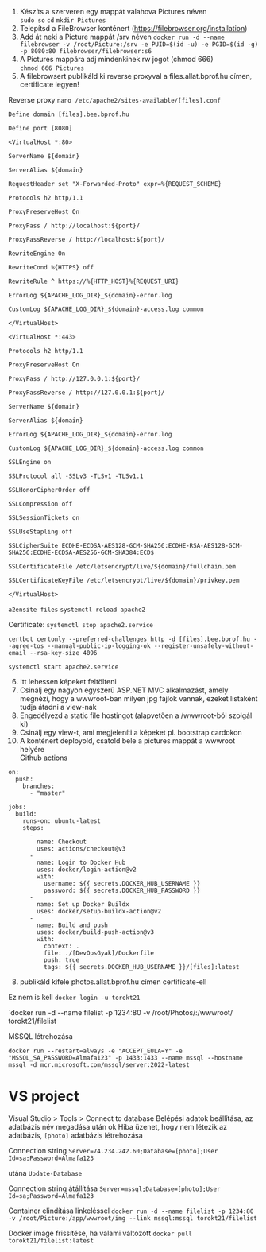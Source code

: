 1) Készíts a szerveren egy mappát valahova Pictures néven  
`sudo so`
`cd`
`mkdir Pictures`
2) Telepítsd a FileBrowser konténert (https://filebrowser.org/installation)  
3) Add át neki a Picture mappát /srv néven 
`docker run -d --name filebrowser -v /root/Picture:/srv -e PUID=$(id -u) -e PGID=$(id -g) -p 8080:80 filebrowser/filebrowser:s6`
4) A Pictures mappára adj mindenkinek rw jogot (chmod 666)  
`chmod 666 Pictures`
5) A filebrowsert publikáld ki reverse proxyval a files.allat.bprof.hu címen, certificate legyen!  

Reverse proxy
`nano /etc/apache2/sites-available/[files].conf`

```
Define domain [files].bee.bprof.hu

Define port [8080]

<VirtualHost *:80>

ServerName ${domain}

ServerAlias ${domain}

RequestHeader set "X-Forwarded-Proto" expr=%{REQUEST_SCHEME}

Protocols h2 http/1.1

ProxyPreserveHost On

ProxyPass / http://localhost:${port}/

ProxyPassReverse / http://localhost:${port}/

RewriteEngine On

RewriteCond %{HTTPS} off

RewriteRule ^ https://%{HTTP_HOST}%{REQUEST_URI}

ErrorLog ${APACHE_LOG_DIR}_${domain}-error.log

CustomLog ${APACHE_LOG_DIR}_${domain}-access.log common

</VirtualHost>

<VirtualHost *:443>

Protocols h2 http/1.1

ProxyPreserveHost On

ProxyPass / http://127.0.0.1:${port}/

ProxyPassReverse / http://127.0.0.1:${port}/

ServerName ${domain}

ServerAlias ${domain}

ErrorLog ${APACHE_LOG_DIR}_${domain}-error.log

CustomLog ${APACHE_LOG_DIR}_${domain}-access.log common

SSLEngine on

SSLProtocol all -SSLv3 -TLSv1 -TLSv1.1

SSLHonorCipherOrder off

SSLCompression off

SSLSessionTickets on

SSLUseStapling off

SSLCipherSuite ECDHE-ECDSA-AES128-GCM-SHA256:ECDHE-RSA-AES128-GCM-SHA256:ECDHE-ECDSA-AES256-GCM-SHA384:ECD$

SSLCertificateFile /etc/letsencrypt/live/${domain}/fullchain.pem

SSLCertificateKeyFile /etc/letsencrypt/live/${domain}/privkey.pem

</VirtualHost>
```

`a2ensite files`
`systemctl reload apache2`


Certificate:
`systemctl stop apache2.service`

```
certbot certonly --preferred-challenges http -d [files].bee.bprof.hu --agree-tos --manual-public-ip-logging-ok --register-unsafely-without-email --rsa-key-size 4096
```

`systemctl start apache2.service`

6) Itt lehessen képeket feltölteni  
4) Csinálj egy nagyon egyszerű ASP.NET MVC alkalmazást, amely megnézi, hogy a wwwroot-ban milyen jpg fájlok vannak, ezeket listaként tudja átadni a view-nak  
5) Engedélyezd a static file hostingot (alapvetően a /wwwroot-ból szolgál ki)  
6) Csinálj egy view-t, ami megjeleníti a képeket pl. bootstrap cardokon  
7) A konténert deployold, csatold bele a pictures mappát a wwwroot helyére  
Github actions
```
on:
  push:
    branches:
      - "master"

jobs:
  build:
    runs-on: ubuntu-latest
    steps:
      -
        name: Checkout
        uses: actions/checkout@v3
      -
        name: Login to Docker Hub
        uses: docker/login-action@v2
        with:
          username: ${{ secrets.DOCKER_HUB_USERNAME }}
          password: ${{ secrets.DOCKER_HUB_PASSWORD }}
      -
        name: Set up Docker Buildx
        uses: docker/setup-buildx-action@v2
      -
        name: Build and push
        uses: docker/build-push-action@v3
        with:
          context: .
          file: ./[DevOpsGyak]/Dockerfile
          push: true
          tags: ${{ secrets.DOCKER_HUB_USERNAME }}/[files]:latest

```
8) publikáld kifele photos.allat.bprof.hu címen certificate-el!

Ez nem is kell
`docker login -u torokt21`


`docker run -d --name filelist -p 1234:80 -v /root/Photos/:/wwwroot/ torokt21/filelist

MSSQL létrehozása
```
docker run --restart=always -e "ACCEPT_EULA=Y" -e "MSSQL_SA_PASSWORD=Almafa123" -p 1433:1433 --name mssql --hostname mssql -d mcr.microsoft.com/mssql/server:2022-latest
```

# VS project
Visual Studio > Tools > Connect to database
Belépési adatok beállítása, az adatbázis név megadása után ok
Hiba üzenet, hogy nem létezik az adatbázis, `[photo]` adatbázis létrehozása

Connection string
`Server=74.234.242.60;Database=[photo];User Id=sa;Password=Almafa123`

utána
`Update-Database`

Connection string átállítása
`Server=mssql;Database=[photo];User Id=sa;Password=Almafa123`

Container elindítása linkeléssel
`docker run -d --name filelist -p 1234:80 -v /root/Picture:/app/wwwroot/img --link mssql:mssql torokt21/filelist`


Docker image frissítése, ha valami változott
`docker pull torokt21/filelist:latest`

